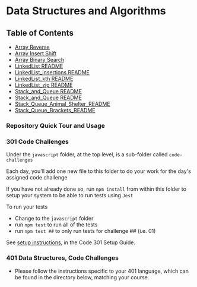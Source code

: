 # Data Structures and Algorithms

## Table of Contents
- [Array Reverse](/python/docs/array_reverse/README.md)
- [Array Insert Shift](/python/docs/array_insert_shift/README.md)
- [Array Binary Search](/python/docs/array_binary_search/README.md)
- [LinkedList README](/python/docs/linked_list_README.md)
- [LinkedList_insertions README](/python/docs/linked_list_insertions/linked_list_insertions_README.md)
- [LinkedList_kth README](/python/docs/linked_list_kth/linked_list_kth_README.md)
- [LinkedList_zip README](/python/docs/linked_list_zip/linked_list_zip_README.md)
- [Stack_and_Queue README](/python/docs/stack_and_queue_README.md)
- [Stack_and_Queue README](/python/docs/stack_queue_pseudo/README.md)
- [Stack_Queue_Animal_Shelter_README](/python/docs/stack_queue_animal_shelter/README.md)
- [Stack_Queue_Brackets_README](/python/docs/stack_queue_brackets/README.md)



### Repository Quick Tour and Usage

### 301 Code Challenges

Under the `javascript` folder, at the top level, is a sub-folder called `code-challenges`

Each day, you'll add one new file to this folder to do your work for the day's assigned code challenge

If you have not already done so, run `npm install` from within this folder to setup your system to be able to run tests using `Jest`

To run your tests

- Change to the `javascript` folder
- run `npm test` to run all of the tests
- run `npm test ##` to only run tests for challenge ## (i.e. 01)


See [setup instructions](https://codefellows.github.io/setup-guide/code-301/3-code-challenges), in the Code 301 Setup Guide.

### 401 Data Structures, Code Challenges

- Please follow the instructions specific to your 401 language, which can be found in the directory below, matching your course.
